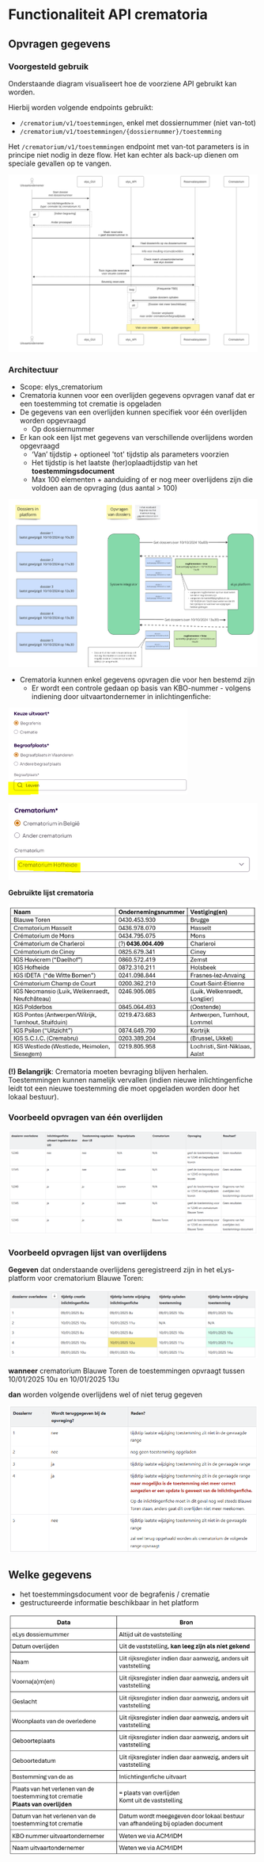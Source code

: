 # Functionaliteit API crematoria

## Opvragen gegevens

### Voorgesteld gebruik

Onderstaande diagram visualiseert hoe de voorziene API gebruikt kan worden.

Hierbij worden volgende endpoints gebruikt:
- `/crematorium/v1/toestemmingen`, enkel met dossiernummer (niet van-tot)
- `/crematorium/v1/toestemmingen/{dossiernummer}/toestemming`

Het `/crematorium/v1/toestemmingen` endpoint met van-tot parameters is in principe niet nodig in deze flow. Het kan echter als back-up dienen om speciale gevallen op te vangen.

![voorgesteldGebruikAPI](../diagrams/voorgesteldGebruikAPI.svg)

### Architectuur

- Scope: elys_crematorium
- Crematoria kunnen voor een overlijden gegevens opvragen vanaf dat er een toestemming tot crematie is opgeladen
- De gegevens van een overlijden kunnen specifiek voor één overlijden worden opgevraagd
    - Op dossiernummer 
- Er kan ook een lijst met gegevens van verschillende overlijdens worden opgevraagd
    - ‘Van’ tijdstip + optioneel 'tot' tijdstip als parameters voorzien
    - Het tijdstip is het laatste (her)oplaadtijdstip van het **toestemmingsdocument**
    - Max 100 elementen + aanduiding of er nog meer overlijdens zijn die voldoen aan de opvraging (dus aantal > 100)


![meerdereToestemmingen](../diagrams/meerdereToestemmingen.png)

- Crematoria kunnen enkel gegevens opvragen die voor hen bestemd zijn
    - Er wordt een controle gedaan op basis van KBO-nummer - volgens indiening door uitvaartondernemer in inlichtingenfiche:

![keuzeBegraafplaats](../diagrams/keuzeBegraafplaats.png)

![keuzeCrematorium](../diagrams/keuzeCrematorium.png)

**Gebruikte lijst crematoria**

![lijstCrematoria](../diagrams/lijstCrematoria.png)

**(!) Belangrijk**: Crematoria moeten bevraging blijven herhalen. Toestemmingen kunnen namelijk vervallen (indien nieuwe inlichtingenfiche leidt tot een nieuwe toestemming die moet opgeladen worden door het lokaal bestuur).

### Voorbeeld opvragen van één overlijden

![opvragen1Overlijden](../diagrams/opvragen1Overlijden.png)

### Voorbeeld opvragen lijst van overlijdens

**Gegeven** dat onderstaande overlijdens geregistreerd zijn in het eLys-platform voor crematorium Blauwe Toren:

![opvragenLijstOverlijdens](../diagrams/opvragenLijstOverlijdens.png)

**wanneer** crematorium Blauwe Toren de toestemmingen opvraagt tussen 10/01/2025 10u en 10/01/2025 13u

**dan** worden volgende overlijdens wel of niet terug gegeven

![opvragenLijstOverlijdens_resultaat](../diagrams/opvragenLijstOverlijdens_resultaat.png)

## Welke gegevens

- het toestemmingsdocument voor de begrafenis / crematie
- gestructureerde informatie beschikbaar in het platform

![gegevens](../diagrams/gegevens.png)
